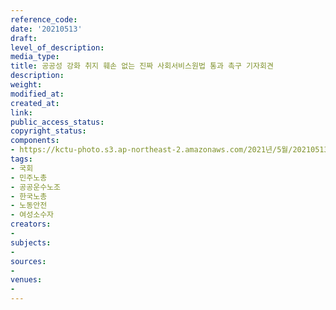 ```yaml
---
reference_code: 
date: '20210513'
draft: 
level_of_description: 
media_type: 
title: 공공성 강화 취지 훼손 없는 진짜 사회서비스원법 통과 촉구 기자회견
description: 
weight: 
modified_at: 
created_at: 
link: 
public_access_status: 
copyright_status: 
components:
- https://kctu-photo.s3.ap-northeast-2.amazonaws.com/2021년/5월/20210513-공공성+강화+취지+훼손+없는+진짜+사회서비스원법+통과+촉구+기자회견_국회_민주노총_공공운수노조_한국노총_노동안전_여성소수자/403190_56890_5629.jpg
tags:
- 국회
- 민주노총
- 공공운수노조
- 한국노총
- 노동안전
- 여성소수자
creators:
- 
subjects:
- 
sources:
- 
venues:
- 
---
```


